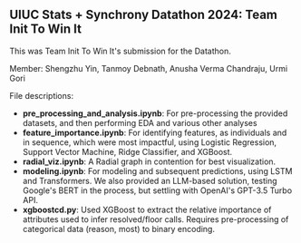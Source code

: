 ## UIUC Stats + Synchrony Datathon 2024: Team Init To Win It

This was Team Init To Win It's submission for the Datathon. 

Member: Shengzhu Yin, Tanmoy Debnath, Anusha Verma Chandraju, Urmi Gori

File descriptions:
 - **pre_processing_and_analysis.ipynb**: For pre-processing the provided datasets, and then performing EDA and various other analyses
 - **feature_importance.ipynb**: For identifying features, as individuals and in sequence, which were most impactful, using Logistic Regression, Support Vector Machine, Ridge Classifier, and XGBoost.
 - **radial_viz.ipynb**: A Radial graph in contention for best visualization.
 - **modeling.ipynb**: For modeling and subsequent predictions, using LSTM and Transformers. We also provided an LLM-based solution, testing Google's BERT in the process, but settling with OpenAI's GPT-3.5 Turbo API.
 - **xgboostcd.py**: Used XGBoost to extract the relative importance of attributes used to infer resolved/floor calls. Requires pre-processing of categorical data (reason, most) to binary encoding.
